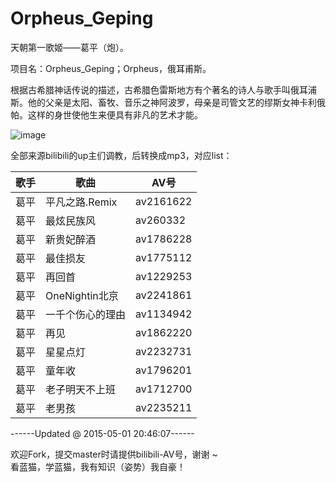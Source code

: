 # Orpheus_Geping
天朝第一歌姬——葛平（炮）。

项目名：Orpheus_Geping；Orpheus，俄耳甫斯。   
   
根据古希腊神话传说的描述，古希腊色雷斯地方有个著名的诗人与歌手叫俄耳浦斯。他的父亲是太阳、畜牧、音乐之神阿波罗，母亲是司管文艺的缪斯女神卡利俄帕。这样的身世使他生来便具有非凡的艺术才能。

![image](https://camo.githubusercontent.com/2de818cadbad73e6c06b81b37fadc258b72d67d4/687474703a2f2f696d67352e646f7562616e2e636f6d2f766965772f7374617475732f7261772f7075626c69632f3437343334643134613834343335382e6a7067)


全部来源bilibili的up主们调教，后转换成mp3，对应list：

歌手|歌曲|AV号
---|---|---
葛平|平凡之路.Remix|av2161622
葛平|最炫民族风|av260332
葛平|新贵妃醉酒|av1786228
葛平|最佳损友|av1775112
葛平|再回首|av1229253
葛平|OneNightin北京|av2241861
葛平|一千个伤心的理由|av1134942
葛平|再见|av1862220
葛平|星星点灯|av2232731
葛平|童年收|av1796201
葛平|老子明天不上班|av1712700
葛平|老男孩|av2235211

   
------Updated @ 2015-05-01 20:46:07------

欢迎Fork，提交master时请提供bilibili-AV号，谢谢 ~   
看蓝猫，学蓝猫，我有知识（姿势）我自豪！
